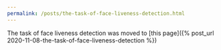 ```yaml
---
permalink: /posts/the-task-of-face-liveness-detection.html
---
```


The task of face liveness detection was moved to [this page]({% post_url 2020-11-08-the-task-of-face-liveness-detection %})
